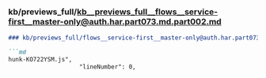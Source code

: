 ### kb/previews_full/kb__previews_full__flows__service-first__master-only@auth.har.part073.md.part002.md

```md
### kb/previews_full/flows__service-first__master-only@auth.har.part073.md (part 002)

```md
hunk-KO722YSM.js",
                    "lineNumber": 0,
         
```

```

```
